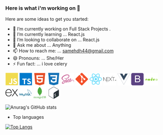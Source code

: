 ### Here is what i'm working on 👋



Here are some ideas to get you started:
- 🔭 I’m currently working on Full Stack Projects .
- 🌱 I’m currently learning ... React.js
- 👯 I’m looking to collaborate on ... React.js
- 💬 Ask me about ... Anything
- 📫 How to reach me: ... samehdh44@gmail.com
- 😄 Pronouns: ... She/Her
- ⚡ Fun fact: ... i love celery


<p>
<img width="40" height="40" alt="javascript" src="./icons/javascript-plain.svg"/>
<img width="40" height="40" alt="typescript" src="./icons/typescript-plain.svg"/>
<img width="40" height="40" alt="HTML5" src="./icons/html5-plain.svg"/>
<img width="40" height="40" alt="CSS3" src="./icons/css3-plain.svg"/>
<img width="40" height="40" alt="sass" src="./icons/sass-original.svg"/>
<img width="40" height="40" alt="git" src="./icons/git-plain.svg"/>
<img width="40" height="40" alt="react" src="./icons/react-original.svg"/>
<img width="40" height="40" alt="nextjs" src="./icons/nextjs.svg"/>
<img width="40" height="40" alt="vuejs" src="./icons/vuejs-plain.svg"/>
<img width="40" height="40" alt="bootstrap" src="./icons/bootstrap-plain.svg"/>
<img width="40" height="40" alt="nodejs" src="./icons/nodejs-plain-wordmark.svg"/>
<img width="40" height="40" alt="express" src="./icons/express-original.svg"/>
<img width="40" height="40" alt="mysql" src="./icons/mysql-plain-wordmark.svg"/>
<img width="40" height="40" alt="mongodb" src="./icons/mongodb-plain-wordmark.svg"/>
<img width="40" height="40" alt="bash" src="./icons/bash-original.svg"/>
</p>







![Anurag's GitHub stats](https://github-readme-stats.vercel.app/api?username=Sameh-dh&hide=issues&show_icons=true)

- Top languages

[![Top Langs](https://github-readme-stats.vercel.app/api/top-langs/?username=Sameh-dh)](https://github.com/anuraghazra/github-readme-stats)
